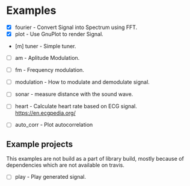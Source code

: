 # Examples

  * [x] fourier - Convert Signal into Spectrum using FFT.
  * [x] plot - Use GnuPlot to render Signal.
  * [m] tuner - Simple tuner.
  * [ ] am - Aplitude Modulation.
  * [ ] fm - Frequency modulation.
  * [ ] modulation - How to modulate and demodulate signal.
  * [ ] sonar - measure distance with the sound wave.
  * [ ] heart - Calculate heart rate based on ECG signal. https://en.ecgpedia.org/
  * [ ] auto_corr - Plot autocorrelation


## Example projects

This examples are not build as a part of library build, mostly because of dependencies which are
not available on travis.

  * [ ] play - Play generated signal.

